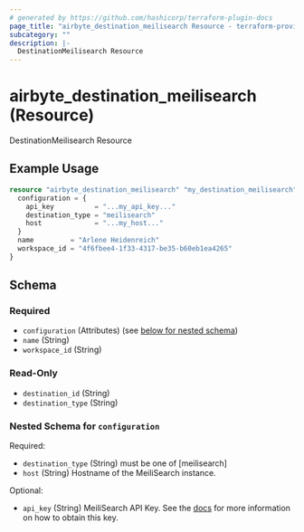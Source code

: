 ```yaml
---
# generated by https://github.com/hashicorp/terraform-plugin-docs
page_title: "airbyte_destination_meilisearch Resource - terraform-provider-airbyte"
subcategory: ""
description: |-
  DestinationMeilisearch Resource
---
```


# airbyte_destination_meilisearch (Resource)

DestinationMeilisearch Resource

## Example Usage

```terraform
resource "airbyte_destination_meilisearch" "my_destination_meilisearch" {
  configuration = {
    api_key          = "...my_api_key..."
    destination_type = "meilisearch"
    host             = "...my_host..."
  }
  name         = "Arlene Heidenreich"
  workspace_id = "4f6fbee4-1f33-4317-be35-b60eb1ea4265"
}
```

<!-- schema generated by tfplugindocs -->
## Schema

### Required

- `configuration` (Attributes) (see [below for nested schema](#nestedatt--configuration))
- `name` (String)
- `workspace_id` (String)

### Read-Only

- `destination_id` (String)
- `destination_type` (String)

<a id="nestedatt--configuration"></a>
### Nested Schema for `configuration`

Required:

- `destination_type` (String) must be one of [meilisearch]
- `host` (String) Hostname of the MeiliSearch instance.

Optional:

- `api_key` (String) MeiliSearch API Key. See the <a href="https://docs.airbyte.com/integrations/destinations/meilisearch">docs</a> for more information on how to obtain this key.


